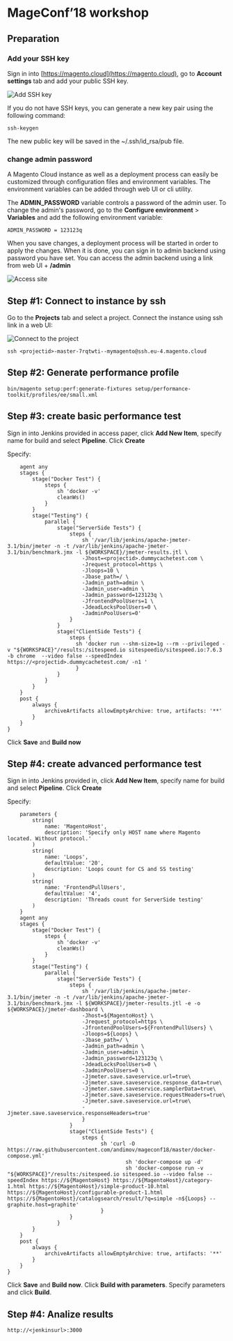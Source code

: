 # MageConf’18  workshop

## Preparation
### Add your SSH key
Sign in into [https://magento.cloud](https://magento.cloud), go to **Account settings** tab and add your public SSH key.

![Add SSH key](/images/account_settings.png?raw=true)

If you do not have SSH keys, you can generate a new key pair using the following command:
```
ssh-keygen
```
The new public key will be saved in the ~/.ssh/id_rsa/pub file.


### change admin password
A Magento Cloud instance as well as a deployment process can easily be customized through configuration files and environment variables.
The environment variables can be added through web UI or cli utility.

The **ADMIN_PASSWORD** variable controls a password of the admin user. To change the admin's password,
go to the **Configure environment** > **Variables** and add the following environment variable:
```
ADMIN_PASSWORD = 123123q
```
When you save changes, a deployment process will be started in order to apply the changes.
When it is done, you can sign in to admin backend using password you have set.
You can access the admin backend using a link from web UI + **/admin**

![Access site](/images/access_site.png?raw=true)

## Step #1: Connect to instance by ssh
Go to the **Projects** tab and select a project. Connect the instance using ssh link in a web UI:

![Connect to the project](/images/clone_project.png?raw=true)

```
ssh <projectid>-master-7rqtwti--mymagento@ssh.eu-4.magento.cloud
```

## Step #2: Generate performance profile
```
bin/magento setup:perf:generate-fixtures setup/performance-toolkit/profiles/ee/small.xml
```

## Step #3: create basic performance test

Sign in into Jenkins provided in access paper, click **Add New Item**, specify name for build and select **Pipeline**. Click **Create**

Specify:
```pipeline {
	agent any
	stages {
		stage("Docker Test") {
			steps {
			    sh 'docker -v'
			    cleanWs()
			}
		}
		stage("Testing") {
			parallel {
				stage("ServerSide Tests") {
					steps {
						sh '/var/lib/jenkins/apache-jmeter-3.1/bin/jmeter -n -t /var/lib/jenkins/apache-jmeter-3.1/bin/benchmark.jmx -l ${WORKSPACE}/jmeter-results.jtl \
						-Jhost=<projectid>.dummycachetest.com \
						-Jrequest_protocol=https \
						-Jloops=10 \
						-Jbase_path=/ \
						-Jadmin_path=admin \
						-Jadmin_user=admin \
						-Jadmin_password=123123q \
						-JfrontendPoolUsers=1 \
						-JdeadLocksPoolUsers=0 \
						-JadminPoolUsers=0'
				    }
				}
				stage("ClientSide Tests") {
					steps {
					  sh 'docker run --shm-size=1g --rm --privileged -v "${WORKSPACE}"/results:/sitespeed.io sitespeedio/sitespeed.io:7.6.3 -b chrome  --video false --speedIndex https://<projectid>.dummycachetest.com/ -n1 '
				      }
				}
			}
		}
	}
	post {
		always {
		    archiveArtifacts allowEmptyArchive: true, artifacts: '**'
		}
	}
}
```

Click **Save** and **Build now**

## Step #4: create advanced performance test

Sign in into Jenkins provided in, click **Add New Item**, specify name for build and select **Pipeline**. Click **Create**

Specify:
```pipeline {
    parameters {
        string(
            name: 'MagentoHost',
            description: 'Specify only HOST name where Magento located. Without protocol.'
        )
        string(
            name: 'Loops',
            defaultValue: '20',
            description: 'Loops count for CS and SS testing'
        )
        string(
            name: 'FrontendPullUsers',
            defaultValue: '4',
            description: 'Threads count for ServerSide testing'
        )
    }
	agent any
	stages {
		stage("Docker Test") {
			steps {
				sh 'docker -v'
			    cleanWs()
			}
		}
		stage("Testing") {
			parallel {
				stage("ServerSide Tests") {
					steps {
					    sh '/var/lib/jenkins/apache-jmeter-3.1/bin/jmeter -n -t /var/lib/jenkins/apache-jmeter-3.1/bin/benchmark.jmx -l ${WORKSPACE}/jmeter-results.jtl -e -o ${WORKSPACE}/jmeter-dashboard \
					    -Jhost=${MagentoHost} \
					    -Jrequest_protocol=https \
					    -JfrontendPoolUsers=${FrontendPullUsers} \
					    -Jloops=${Loops} \
					    -Jbase_path=/ \
					    -Jadmin_path=admin \
					    -Jadmin_user=admin \
					    -Jadmin_password=123123q \
					    -JdeadLocksPoolUsers=0 \
					    -JadminPoolUsers=0 \
					    -Jjmeter.save.saveservice.url=true\
					    -Jjmeter.save.saveservice.response_data=true\
					    -Jjmeter.save.saveservice.samplerData=true\
					    -Jjmeter.save.saveservice.requestHeaders=true\
					    -Jjmeter.save.saveservice.url=true\
					    -Jjmeter.save.saveservice.responseHeaders=true'
					    }
					}
					stage("ClientSide Tests") {
						steps {
						      sh 'curl -O https://raw.githubusercontent.com/andimov/mageconf18/master/docker-compose.yml'
									  sh 'docker-compose up -d'
									  sh 'docker-compose run -v "${WORKSPACE}"/results:/sitespeed.io sitespeed.io --video false --speedIndex https://${MagentoHost} https://${MagentoHost}/category-1.html https://${MagentoHost}/simple-product-10.html https://${MagentoHost}/configurable-product-1.html https://${MagentoHost}/catalogsearch/result/?q=simple -n${Loops} --graphite.host=graphite'
						      }	
					}
				}
		}
	}
	post {
        always {
            archiveArtifacts allowEmptyArchive: true, artifacts: '**'
        }
	}
}
```
Click **Save** and **Build now**.
Click **Build with parameters**.
Specify parameters and click **Build**.



## Step #4: Analize results
```
http://<jenkinsurl>:3000
```
